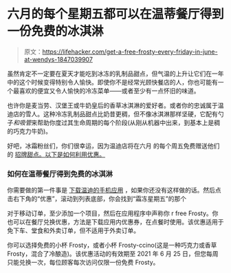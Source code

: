 # 六月的每个星期五都可以在温蒂餐厅得到一份免费的冰淇淋

> 原文：<https://lifehacker.com/get-a-free-frosty-every-friday-in-june-at-wendys-1847039907>

虽然肯定不一定要在夏天才能吃到冰冻的乳制品甜点，但气温的上升让它们在一年中的这个时候变得特别令人愉快。即使你不是经常光顾快餐店的人，你也可能有一个最喜欢的便宜又令人愉快的冷冻菜单——或者至少有一点怀旧的味道。



也许你是麦当劳、汉堡王或牛奶皇后的香草冰淇淋的爱好者。或者你的忠诚属于温迪店的雪人。这种冷冻乳制品甜点比奶昔更稠，但不像冰淇淋那样坚硬，它配有勺子*和吸管*来帮助你度过其生命周期的每个阶段(从刚从机器中出来，到基本上是稠的巧克力牛奶)。

好吧，冰霜粉丝们，你们很幸运，因为温迪店将在六月 的每个周五免费赠送他们的 [招牌甜点。以下是如何利用优惠。](https://www.wendys.com/offers-coupons)

### 如何在温蒂餐厅得到免费的冰淇淋

你需要做的第一件事是 [下载温迪的手机应用](https://www.wendys.com/) ，如果你还没有这样做的话。然后点击右下角的“优惠”，滚动到列表底部，你会找到“霜冻星期五”的那个

对于移动订单，至少添加一个项目，然后在应用程序中声称你 r free Frosty。你也可以在餐厅兑换优惠，方法是下载应用内优惠券，在点餐时使用。该优惠适用于免下车、堂食和外卖订单，但不适用于外卖订单。

你可以选择免费的小杯 Frosty，或者小杯 Frosty-ccino(这是一种巧克力或香草 Frosty，混合了冷酿造)。该优惠活动的有效期至 2021 年 6 月 25 日，但您每周只能兑换一次，每位顾客每次访问仅限一份免费 Frosty。